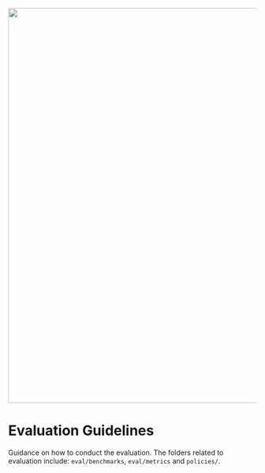 <div style="text-align: center;">
  <img src="https://github.com/ZhangRui111/RayCloudSim/blob/main/docs/imgs/logo_long.jpg" alt="" width="800"/>
</div>

# Evaluation Guidelines

Guidance on how to conduct the evaluation. The folders related to evaluation include: `eval/benchmarks`, `eval/metrics` and `policies/`.
